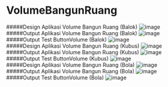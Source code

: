 # VolumeBangunRuang
#####Design Aplikasi Volume Bangun Ruang (Balok)
![image](https://cloud.githubusercontent.com/assets/21413338/20354564/325ba140-ac51-11e6-8e69-ee923546a469.png)<br>
#####Output Aplikasi Volume Bangun Ruang (Balok)
![image](https://cloud.githubusercontent.com/assets/21413338/20354580/3a93d8aa-ac51-11e6-955e-128f8f093ae6.png)<br>
#####Output Test ButtonVolume (Balok)
![image](https://cloud.githubusercontent.com/assets/21413338/20354591/3e66ddc4-ac51-11e6-881c-6030185f1f2d.png)<br>
#####Design Aplikasi Volume Bangun Ruang (Kubus)
![image](https://cloud.githubusercontent.com/assets/21413338/20354595/41673406-ac51-11e6-9308-8da28df499fd.png)<br>
#####Output Aplikasi Volume Bangun Ruang (Kubus)
![image](https://cloud.githubusercontent.com/assets/21413338/20354605/4cce7a0c-ac51-11e6-9d89-57af368462df.png)<br>
#####Output Test ButtonVolume (Kubus)
![image](https://cloud.githubusercontent.com/assets/21413338/20354611/4ff08806-ac51-11e6-9959-b5f120ccf2cb.png)<br>
#####Design Aplikasi Volume Bangun Ruang (Bola)
![image](https://cloud.githubusercontent.com/assets/21413338/20354616/52c7175c-ac51-11e6-9b49-295a37c099e8.png)<br>
#####Output Aplikasi Volume Bangun Ruang (Bola)
![image](https://cloud.githubusercontent.com/assets/21413338/20354621/56d8513a-ac51-11e6-9b1a-ed76c19f4e9e.png)<br>
#####Output Test ButtonVolume (Bola)
![image](https://cloud.githubusercontent.com/assets/21413338/20354625/5af48a9a-ac51-11e6-8977-9044d64d8d86.png)<br>
